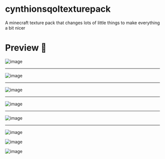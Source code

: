 # cynthionsqoltexturepack
A minecraft texture pack that changes lots of little things to make everything a bit nicer

# Preview 👀

![image](https://github.com/Cynthion21x/cynthionsqoltexturepack/assets/61597736/94e166d4-2059-4318-ac0b-db2be6b6e475)

<hr>

![image](https://github.com/Cynthion21x/cynthionsqoltexturepack/assets/61597736/88ec0ed3-1104-4994-b394-d0bbceacfaa1)

<hr>

![image](https://github.com/Cynthion21x/cynthionsqoltexturepack/assets/61597736/ca508f8e-3368-47a2-ac3b-05a5d025eca7)

<hr>

![image](https://github.com/Cynthion21x/cynthionsqoltexturepack/assets/61597736/9717b210-7234-4416-9cbf-0f7026e9aca3)

<hr>

![image](https://github.com/Cynthion21x/cynthionsqoltexturepack/assets/61597736/d69cfdd6-bf8c-4ac8-8069-614ee80f4d0e)

<hr>

![image](https://user-images.githubusercontent.com/61597736/197385072-b68d3bd5-7fa5-42e3-adce-0fb3e073d07b.png)

![image](https://user-images.githubusercontent.com/61597736/197385081-02a74f82-287c-434f-98dc-2ceaccf566a0.png)

![image](https://user-images.githubusercontent.com/61597736/197385088-556360bc-d263-4c95-a038-8289910232be.png)


